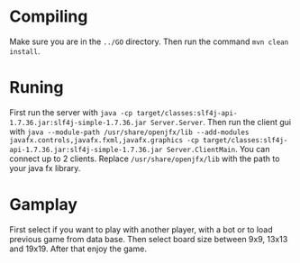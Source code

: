 # Compiling
Make sure you are in the `../GO` directory. Then run the command `mvn clean install`.

# Runing
First run the server with `java -cp target/classes:slf4j-api-1.7.36.jar:slf4j-simple-1.7.36.jar Server.Server`. Then run the client gui with
`java --module-path /usr/share/openjfx/lib --add-modules javafx.controls,javafx.fxml,javafx.graphics -cp target/classes:slf4j-api-1.7.36.jar:slf4j-simple-1.7.36.jar Server.ClientMain`. You can connect up to 2 clients. Replace `/usr/share/openjfx/lib` with the path to your java fx library.

# Gamplay
First select if you want to play with another player, with a bot or to load previous game from data base. Then select board size between 9x9, 13x13 and 19x19. After that enjoy the game.